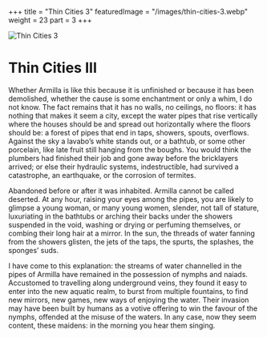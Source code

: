 +++
title = "Thin Cities 3"
featuredImage = "/images/thin-cities-3.webp"
weight = 23
part = 3
+++

![Thin Cities 3](/images/thin-cities-3.webp)

# Thin Cities III

Whether Armilla is like this because it is unfinished or because it has been demolished, whether the cause is some enchantment or only a whim, I do not know. The fact remains that it has no walls, no ceilings, no floors: it has nothing that makes it seem a city, except the water pipes that rise vertically where the houses should be and spread out horizontally where the floors should be: a forest of pipes that end in taps, showers, spouts, overflows. Against the sky a lavabo’s white stands out, or a bathtub, or some other porcelain, like late fruit still hanging from the boughs. You would think the plumbers had finished their job and gone away before the bricklayers arrived; or else their hydraulic systems, indestructible, had survived a catastrophe, an earthquake, or the corrosion of termites.

Abandoned before or after it was inhabited. Armilla cannot be called deserted. At any hour, raising your eyes among the pipes, you are likely to glimpse a young woman, or many young women, slender, not tall of stature, luxuriating in the bathtubs or arching their backs under the showers suspended in the void, washing or drying or perfuming themselves, or combing their long hair at a mirror. In the sun, the threads of water fanning from the showers glisten, the jets of the taps, the spurts, the splashes, the sponges’ suds.

I have come to this explanation: the streams of water channelled in the pipes of Armilla have remained in the possession of nymphs and naiads. Accustomed to travelling along underground veins, they found it easy to enter into the new aquatic realm, to burst from multiple fountains, to find new mirrors, new games, new ways of enjoying the water. Their invasion may have been built by humans as a votive offering to win the favour of the nymphs, offended at the misuse of the waters. In any case, now they seem content, these maidens: in the morning you hear them singing.